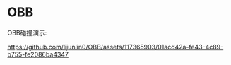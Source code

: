 # OBB

OBB碰撞演示:



https://github.com/lijunlin0/OBB/assets/117365903/01acd42a-fe43-4c89-b755-fe2086ba4347

